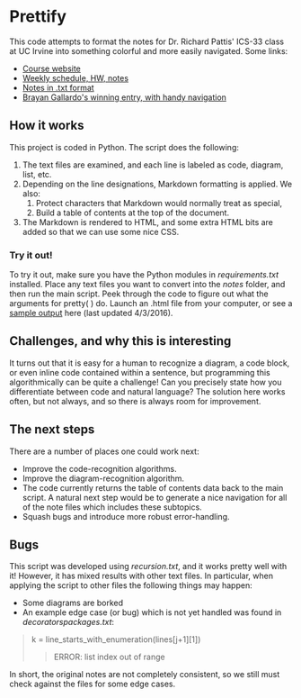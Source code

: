 # Prettify

This code attempts to format the notes for Dr. Richard Pattis' ICS-33 class at UC Irvine into something colorful and more easily navigated.  Some links:

* [Course website](https://www.ics.uci.edu/~pattis/ICS-33/)
* [Weekly schedule, HW, notes](https://www.ics.uci.edu/~pattis/ICS-33/lectures.html)
* [Notes in .txt format](https://www.ics.uci.edu/~pattis/ICS-33/lectures/)
* [Brayan Gallardo's winning entry, with handy navigation](http://www.ics.uci.edu/~brgallar/index.html)

## How it works
This project is coded in Python.  The script does the following:

1. The text files are examined, and each line is labeled as code, diagram, list, etc.
1. Depending on the line designations, Markdown formatting is applied.  We also:
    1. Protect characters that Markdown would normally treat as special,
    1. Build a table of contents at the top of the document.
1. The Markdown is rendered to HTML, and some extra HTML bits are added so that we can use some nice CSS.

### Try it out!
To try it out, make sure you have the Python modules in _requirements.txt_ installed.  Place any text files you want to convert into the _notes_ folder, and then run the main script.  Peek through the code to figure out what the arguments for pretty( ) do.  Launch an .html file from your computer, or see a [sample output](http://ryan-holben.github.io/output1.html) here (last updated 4/3/2016).

## Challenges, and why this is interesting
It turns out that it is easy for a human to recognize a diagram, a code block, or even inline code contained within a sentence, but programming this algorithmically can be quite a challenge!  Can you precisely state how you differentiate between code and natural language?  The solution here works often, but not always, and so there is always room for improvement.  

## The next steps
There are a number of places one could work next:
* Improve the code-recognition algorithms.
* Improve the diagram-recognition algorithm.
* The code currently returns the table of contents data back to the main script.  A natural next step would be to generate a nice navigation for all of the note files which includes these subtopics.
* Squash bugs and introduce more robust error-handling.

## Bugs
This script was developed using _recursion.txt_, and it works pretty well with it!  However, it has mixed results with other text files.  In particular, when applying the script to other files the following things may happen:
* Some diagrams are borked
* An example edge case (or bug) which is not yet handled was found in _decoratorspackages.txt_:

> k = line_starts_with_enumeration(lines[j+1][1])
> > ERROR: list index out of range

In short, the original notes are not completely consistent, so we still must check against the files for some edge cases.
